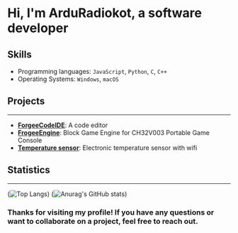 
# Hi, I'm ArduRadiokot, a software developer 

## Skills

* Programming languages: `JavaScript`, `Python`, `C`, `C++`
* Operating Systems: `Windows`, `macOS`

## Projects
------------

* [**ForgeeCodeIDE**](https://github.com/ArduRadioKot/ForgeeCodeIDE): A code editor
* [**FrogeeEngine**](https://github.com/ArduRadioKot/ForgeeEngine): Block Game Engine for CH32V003 Portable Game Console
* [**Temperature sensor**](https://github.com/ArduRadioKot/Temperature-sensor): Electronic temperature sensor with wifi

## Statistics
--------------


 (![Top Langs](https://github-readme-stats.vercel.app/api/top-langs/?username=ArduRadioKot&layout=compact))    (![Anurag's GitHub stats](https://github-readme-stats.vercel.app/api?username=ArduRadioKot&show_icons=true&theme=radical))
### Thanks for visiting my profile! If you have any questions or want to collaborate on a project, feel free to reach out.
